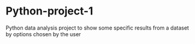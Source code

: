 # Python-project-1
Python data analysis project to show some specific results from a dataset by options chosen by the user

